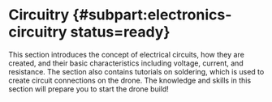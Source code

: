 # Circuitry {#subpart:electronics-circuitry status=ready}

This section introduces the concept of electrical circuits, how they are created, and their basic characteristics including voltage, current, and resistance. The section also contains tutorials on soldering, which is used to create circuit connections on the drone. The knowledge and skills in this section will prepare you to start the drone build!
